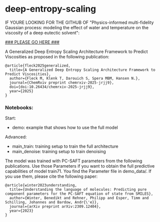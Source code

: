 # deep-entropy-scaling

IF YOURE LOOKING FOR THE GITHUB OF "Physics-informed multi-fidelity Gaussian process: modeling the effect of water and temperature on the viscosity of a deep eutectic solvent":

[### PLEASE GO HERE ###](https://github.com/maxfleck/DES_multifidelity_eyring)


A Generalized Deep Entropy Scaling Architecture Framework to Predict Viscosities as proposed in the following publication:

```
@article{fleck2025generalized,
  title={A Generalized Deep Entropy Scaling Architecture Framework to Predict Viscosities},
  author={Fleck M, Klenk T, Darouich S, Spera MBM, Hansen N.},
  journal={ChemRxiv preprint chemrxiv-2025-jrjj9},
  doi={doi:10.26434/chemrxiv-2025-jrjj9},
  year={2025}
}
```

### Notebooks:

Start:

- demo: example that shows how to use the full model

Advanced:

- main_train: training setup to train the full architecture
- main_denoise: training setup to train denoising



The model was trained with PC-SAFT parameters from the following publications. Use those Parameters if you want to obtain the full predictive capabilities of model train71. You find the Parameter file in demo_data/.
If you use them, please cite the following paper:

```
@article{winter2023understanding,
  title={Understanding the language of molecules: Predicting pure component parameters for the PC-SAFT equation of state from SMILES},
  author={Winter, Benedikt and Rehner, Philipp and Esper, Timm and Schilling, Johannes and Bardow, Andr{\'e}},
  journal={arXiv preprint arXiv:2309.12404},
  year={2023}
}
```
